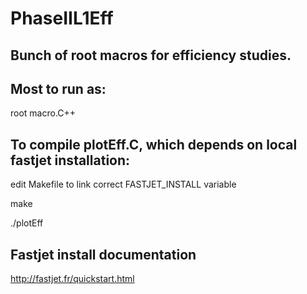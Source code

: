 # PhaseIIL1Eff

## Bunch of root macros for efficiency studies.

## Most to run as:

root macro.C++

## To compile plotEff.C, which depends on local fastjet installation:
edit Makefile to link correct FASTJET_INSTALL variable

make

./plotEff

## Fastjet install documentation

http://fastjet.fr/quickstart.html

